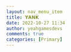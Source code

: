 ```yaml
---
layout: nav_menu_item
title: 𝗬𝗔𝗡𝗞
date: 2022-10-27 11:34
author: yeahgamesdevs
comments: true
categories: [Primary]
---
```


